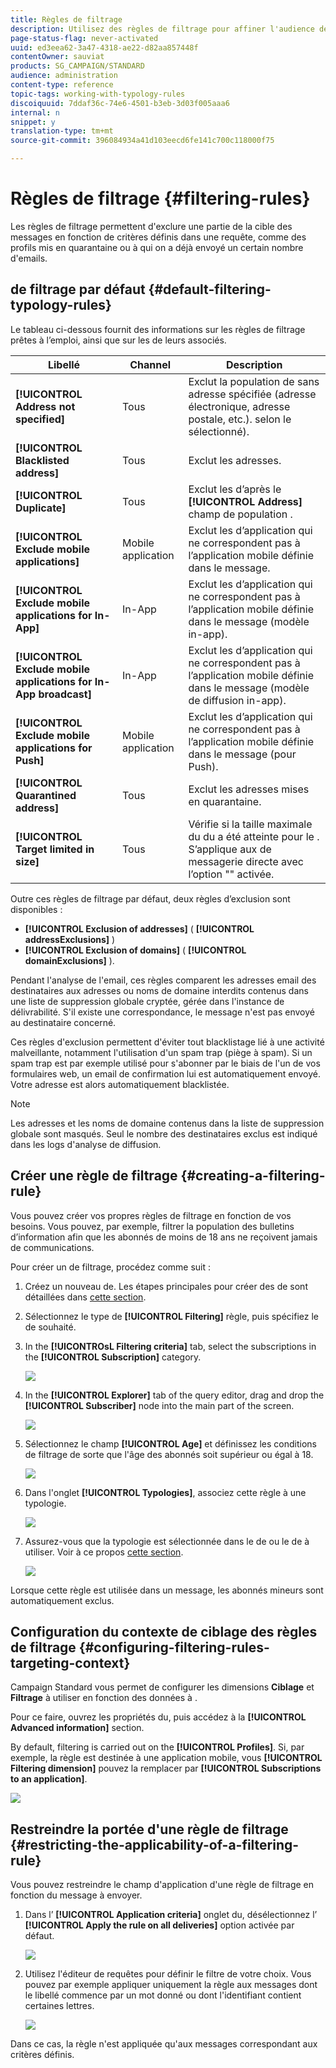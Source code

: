 ```yaml
---
title: Règles de filtrage
description: Utilisez des règles de filtrage pour affiner l'audience des messages.
page-status-flag: never-activated
uuid: ed3eea62-3a47-4318-ae22-d82aa857448f
contentOwner: sauviat
products: SG_CAMPAIGN/STANDARD
audience: administration
content-type: reference
topic-tags: working-with-typology-rules
discoiquuid: 7ddaf36c-74e6-4501-b3eb-3d03f005aaa6
internal: n
snippet: y
translation-type: tm+mt
source-git-commit: 396084934a41d103eecd6fe141c700c118000f75

---
```



# Règles de filtrage {#filtering-rules}

Les règles de filtrage permettent d&#39;exclure une partie de la cible des messages en fonction de critères définis dans une requête, comme des profils mis en quarantaine ou à qui on a déjà envoyé un certain nombre d&#39;emails.

##  de filtrage par défaut {#default-filtering-typology-rules}

Le tableau ci-dessous fournit des informations sur les règles de filtrage prêtes à l’emploi, ainsi que sur les  de leurs associés.

| Libellé | Channel | Description |
---------|----------|---------
| **[!UICONTROL Address not specified]** | Tous | Exclut la population de  sans adresse spécifiée (adresse électronique, adresse postale, etc.). selon le  sélectionné). |
| **[!UICONTROL Blacklisted address]** | Tous | Exclut les adresses. |
| **[!UICONTROL Duplicate]** | Tous | Exclut les  d’après le **[!UICONTROL Address]** champ de population . |
| **[!UICONTROL Exclude mobile applications]** | Mobile application | Exclut les  d’application qui ne correspondent pas à l’application mobile définie dans le message. |
| **[!UICONTROL Exclude mobile applications for In-App]** | In-App | Exclut les  d’application qui ne correspondent pas à l’application mobile définie dans le message (modèle in-app). |
| **[!UICONTROL Exclude mobile applications for In-App broadcast]** | In-App | Exclut les  d’application  qui ne correspondent pas à l’application mobile définie dans le message (modèle de diffusion in-app). |
| **[!UICONTROL Exclude mobile applications for Push]** | Mobile application | Exclut les d’application   qui ne correspondent pas à l’application mobile définie dans le message (pour Push). |
| **[!UICONTROL Quarantined address]** | Tous | Exclut les adresses mises en quarantaine. |
| **[!UICONTROL Target limited in size]** | Tous | Vérifie si la taille maximale du  du a été atteinte pour le . S’applique aux  de messagerie directe avec l’option &quot;&quot; activée. |

Outre ces règles de filtrage par défaut, deux règles d’exclusion sont disponibles :

* **[!UICONTROL Exclusion of addresses]** ( **[!UICONTROL addressExclusions]** )
* **[!UICONTROL Exclusion of domains]** ( **[!UICONTROL domainExclusions]** ).

Pendant l&#39;analyse de l&#39;email, ces règles comparent les adresses email des destinataires aux adresses ou noms de domaine interdits contenus dans une liste de suppression globale cryptée, gérée dans l&#39;instance de délivrabilité. S&#39;il existe une correspondance, le message n&#39;est pas envoyé au destinataire concerné.

Ces règles d&#39;exclusion permettent d&#39;éviter tout blacklistage lié à une activité malveillante, notamment l&#39;utilisation d&#39;un spam trap (piège à spam). Si un spam trap est par exemple utilisé pour s&#39;abonner par le biais de l&#39;un de vos formulaires web, un email de confirmation lui est automatiquement envoyé. Votre adresse est alors automatiquement blacklistée.

>[!NOTE]
>
>Les adresses et les noms de domaine contenus dans la liste de suppression globale sont masqués. Seul le nombre des destinataires exclus est indiqué dans les logs d&#39;analyse de diffusion.

## Créer une règle de filtrage  {#creating-a-filtering-rule}

Vous pouvez créer vos propres règles de filtrage en fonction de vos besoins. Vous pouvez, par exemple, filtrer la population  des bulletins d’information afin que les abonnés de moins de 18 ans ne reçoivent jamais de communications.

Pour créer un  de filtrage, procédez comme suit :

1. Créez un nouveau  de. Les étapes principales pour créer des  de sont détaillées dans [cette section](../../sending/using/managing-typology-rules.md).

1. Sélectionnez le type de **[!UICONTROL Filtering]** règle, puis spécifiez le  de souhaité.

1. In the **[!UICONTROsL Filtering criteria]** tab, select the subscriptions in the **[!UICONTROL Subscription]** category.

   ![](assets/typology_create-rule-subscription.png)

1. In the **[!UICONTROL Explorer]** tab of the query editor, drag and drop the **[!UICONTROL Subscriber]** node into the main part of the screen.

   ![](assets/typology_create-rule-subscriber.png)

1. Sélectionnez le champ **[!UICONTROL Age]** et définissez les conditions de filtrage de sorte que l&#39;âge des abonnés soit supérieur ou égal à 18.

   ![](assets/typology_create-rule-age.png)

1. Dans l&#39;onglet **[!UICONTROL Typologies]**, associez cette règle à une typologie.

   ![](assets/typology_create-rule-typology.png)

1. Assurez-vous que la typologie est sélectionnée dans le  de ou le  de à utiliser. Voir à ce propos [cette section](../../sending/using/managing-typologies.md#applying-typologies-to-messages).

   ![](assets/typology_template.png)

Lorsque cette règle est utilisée dans un message, les abonnés mineurs sont automatiquement exclus.

## Configuration du contexte de ciblage des règles de filtrage {#configuring-filtering-rules-targeting-context}

Campaign Standard vous permet de configurer les dimensions **Ciblage** et **Filtrage** à utiliser en fonction des données à .

Pour ce faire, ouvrez les propriétés  du, puis accédez à la **[!UICONTROL Advanced information]** section.

By default, filtering is carried out on the **[!UICONTROL Profiles]**. Si, par exemple, la règle est destinée à une application mobile, vous **[!UICONTROL Filtering dimension]** pouvez la remplacer par **[!UICONTROL Subscriptions to an application]**.

![](assets/typology_rule-order_2.png)

## Restreindre la portée d&#39;une règle de filtrage {#restricting-the-applicability-of-a-filtering-rule}

Vous pouvez restreindre le champ d&#39;application d&#39;une règle de filtrage en fonction du message à envoyer.

1. Dans l’ **[!UICONTROL Application criteria]** onglet  du, désélectionnez l’ **[!UICONTROL Apply the rule on all deliveries]** option activée par défaut.

   ![](assets/typology_limit.png)

1. Utilisez l&#39;éditeur de requêtes pour définir le filtre de votre choix. Vous pouvez par exemple appliquer uniquement la règle aux messages dont le libellé commence par un mot donné ou dont l&#39;identifiant contient certaines lettres.

   ![](assets/typology_limit-rule.png)

Dans ce cas, la règle n&#39;est appliquée qu&#39;aux messages correspondant aux critères définis.
